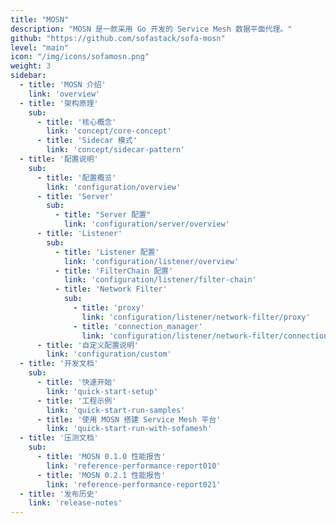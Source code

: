 ```yaml
---
title: "MOSN"
description: "MOSN 是一款采用 Go 开发的 Service Mesh 数据平面代理。"
github: "https://github.com/sofastack/sofa-mosn"
level: "main"
icon: "/img/icons/sofamosn.png"
weight: 3
sidebar:
  - title: 'MOSN 介绍'
    link: 'overview'
  - title: '架构原理'
    sub:
      - title: '核心概念'
        link: 'concept/core-concept'
      - title: 'Sidecar 模式'
        link: 'concept/sidecar-pattern'
  - title: '配置说明'
    sub:
      - title: '配置概览'
        link: 'configuration/overview'
      - title: 'Server'
        sub:
          - title: "Server 配置"
            link: 'configuration/server/overview'
      - title: 'Listener'
        sub:
          - title: 'Listener 配置'
            link: 'configuration/listener/overview'
          - title: 'FilterChain 配置'
            link: 'configuration/listener/filter-chain'
          - title: 'Network Filter'
            sub:
              - title: 'proxy'
                link: 'configuration/listener/network-filter/proxy'
              - title: 'connection_manager'
                link: 'configuration/listener/network-filter/connection-manager'
      - title: '自定义配置说明'
        link: 'configuration/custom'
  - title: '开发文档'
    sub:
      - title: '快速开始'
        link: 'quick-start-setup'
      - title: '工程示例'
        link: 'quick-start-run-samples'
      - title: '使用 MOSN 搭建 Service Mesh 平台'
        link: 'quick-start-run-with-sofamesh'
  - title: '压测文档'
    sub:
      - title: 'MOSN 0.1.0 性能报告'
        link: 'reference-performance-report010'
      - title: 'MOSN 0.2.1 性能报告'
        link: 'reference-performance-report021'
  - title: '发布历史'
    link: 'release-notes'
---
```

